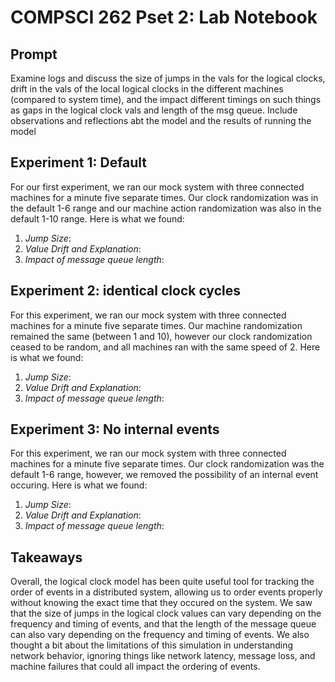# COMPSCI 262 Pset 2: Lab Notebook

## Prompt
Examine logs and discuss the size of jumps in the vals for the logical clocks, drift in the vals of the local logical clocks in the different machines (compared to system time), and the impact different timings on such things as gaps in the logical clock vals and length of the msg queue. Include observations and reflections abt the model and the results of running the model

## Experiment 1: Default
For our first experiment, we ran our mock system with three connected machines for a minute five separate times. Our clock randomization was in the default 1-6 range and our machine action randomization was also in the default 1-10 range. Here is what we found:

1. *Jump Size*: 
2. *Value Drift and Explanation*: 
3. *Impact of message queue length*: 

## Experiment 2: identical clock cycles
For this experiment, we ran our mock system with three connected machines for a minute five separate times. Our machine randomization remained the same (between 1 and 10), however our clock randomization ceased to be random, and all machines ran with the same speed of 2. Here is what we found:

1. *Jump Size*: 
2. *Value Drift and Explanation*: 
3. *Impact of message queue length*: 

## Experiment 3: No internal events
For this experiment, we ran our mock system with three connected machines for a minute five separate times. Our clock randomization was the default 1-6 range, however, we removed the possibility of an internal event occuring. Here is what we found:

1. *Jump Size*: 
2. *Value Drift and Explanation*: 
3. *Impact of message queue length*: 


## Takeaways
Overall, the logical clock model has been quite useful tool for tracking the order of events in a distributed system, allowing us to order events properly without knowing the exact time that they occured on the system. We saw that the size of jumps in the logical clock values can vary depending on the frequency and timing of events, and that the length of the message queue can also vary depending on the frequency and timing of events. We also thought a bit about the limitations of this simulation in understanding network behavior, ignoring things like network latency, message loss, and machine failures that could all impact the ordering of events.